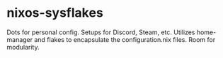 # nixos-sysflakes
Dots for personal config. Setups for Discord, Steam, etc. Utilizes home-manager and flakes to encapsulate the configuration.nix files.
Room for modularity.
